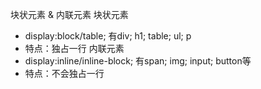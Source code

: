 块状元素 & 内联元素
块状元素
- display:block/table; 有div; h1; table; ul; p
- 特点：独占一行
内联元素
- display:inline/inline-block; 有span; img; input; button等
- 特点：不会独占一行
